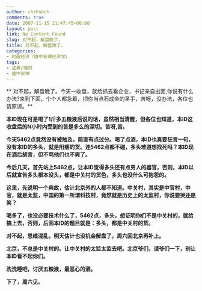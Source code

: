 ```yaml
---
author: chzhshch
comments: true
date: 2007-11-15 21:47:45+00:00
layout: post
link: No Content Found
slug: 对不起，解盘晚了。
title: 对不起，解盘晚了。
categories:
- 时政经济（缠中说禅经济学）
tags:
- 证券/理财
- 缠中说禅
---
```


			

** 对不起，解盘晚了。今天一收盘，就给抓去看企业，书记亲自出面,你说有什么办法?来到下面，个个人都急着，把你当点石成金的圣手，苦呀，没办法，各位也请原谅。**

**本ID现在可是喝了1斤多五粮液后说的话，虽然相当清醒，但各位也知道，本ID这收盘后的N小时内受到的苦是多么的深切。苦呀,苦。**

**今天5462点竟然没有被触及，简直有点过分。喝了点酒，本ID也真要狂言一句，没有本ID的多头，就是阳痿的货。连5462点都不碰，多头难道想找死吗？本ID现在酒后胡言，但不骂他们也不爽了。**

**今后几天，首先站上5462点，让本ID觉得多头还有点男人的器官，否则，本ID以后就宣告多头根本没头，都是中关村的货色，多头也没什么可抱怨的。**

**这里，先说明一个典故，估计北京外的人都不知道。中关村，其实是中官村，中官，就是太监，中国的第一所谓科技村，竟然就是历史上的太监村，你说要哭还是笑？**

**喝多了，也没必要技术什么了，5462点，多头，想证明你们不是中关村的，就给搞上去，否则，后面本ID的题目就是：多头，都是中关村的货。**

**对不起，思维混乱，明天估计也没机会解盘了，周六回北京再补上。**

**北京，不总是中关村的。让中关村的太监太监去吧。北京爷们，请爷们一下，别让本ID看不起你们。**

**洗洗睡吧，讨厌五粮液，最恶心的酒。**

**下了，周六见。**
